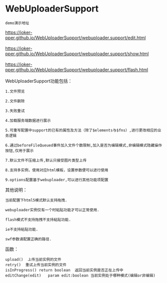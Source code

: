 # WebUploaderSupport

`demo演示地址`

https://joker-pper.github.io/WebUploaderSupport/webuploader.support/edit.html
<br />
<br />
https://joker-pper.github.io/WebUploaderSupport/webuploader.support/show.html
<br />
<br />
https://joker-pper.github.io/WebUploaderSupport/webuploader.support/flash.html
<br />
<br />
WebUploaderSupport功能包括：

````
1.文件预览

2.文件删除

3.失败重试

4.加载服务端数据进行展示

5.可重写配置中support的已有的属性及方法（除了$elements与$fns）,进行更改相应的业务逻辑

6.通过beforeFileQueued事件加入文件个数限制,加入是否为编辑模式,非编辑模式隐藏操作按钮,仅用于展示

7.默认文件不压缩上传,默认只接受图片类型上传

8.支持多实例，使用对应html模板，设置参数便可以进行使用

9.options配置基于webuploader,可以进行其他功能项配置
````
其他说明：
````
当前配置下html5模式默认支持拖拽.

webuploader实例仅有一个时粘贴功能才可以正常使用.

flash模式不支持拖拽不支持粘贴功能.

ie不支持粘贴功能.

swf参数请配置正确的路径.
````
函数：
````
upload()  上传当前实例的文件
retry()  重试上传当前实例的文件
isInProgress() return boolean  返回当前实例是否正在上传中
editChange(edit)   param edit:boolean 当前实例处于哪种模式(编辑or非编辑)
````